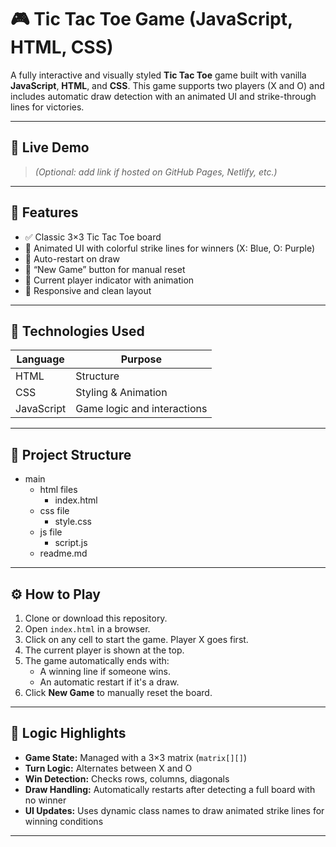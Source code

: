 # 🎮 Tic Tac Toe Game (JavaScript, HTML, CSS)

A fully interactive and visually styled **Tic Tac Toe** game built with vanilla **JavaScript**, **HTML**, and **CSS**. This game supports two players (X and O) and includes automatic draw detection with an animated UI and strike-through lines for victories.

---

## 🔗 Live Demo

> *(Optional: add link if hosted on GitHub Pages, Netlify, etc.)*

---

## 🚀 Features

- ✅ Classic 3×3 Tic Tac Toe board
- 🎨 Animated UI with colorful strike lines for winners (X: Blue, O: Purple)
- 🤖 Auto-restart on draw
- 🔁 “New Game” button for manual reset
- 🧠 Current player indicator with animation
- 📱 Responsive and clean layout

---

## 🧩 Technologies Used

| Language | Purpose       |
|----------|---------------|
| HTML     | Structure     |
| CSS      | Styling & Animation |
| JavaScript | Game logic and interactions |

---

## 📂 Project Structure
- main
  - html files
    - index.html
  - css file
    - style.css
  - js file
    - script.js
  - readme.md

---

## ⚙️ How to Play

1. Clone or download this repository.
2. Open `index.html` in a browser.
3. Click on any cell to start the game. Player X goes first.
4. The current player is shown at the top.
5. The game automatically ends with:
   - A winning line if someone wins.
   - An automatic restart if it's a draw.
6. Click **New Game** to manually reset the board.

---

## 🧠 Logic Highlights

- **Game State:** Managed with a 3×3 matrix (`matrix[][]`)
- **Turn Logic:** Alternates between X and O
- **Win Detection:** Checks rows, columns, diagonals
- **Draw Handling:** Automatically restarts after detecting a full board with no winner
- **UI Updates:** Uses dynamic class names to draw animated strike lines for winning conditions

---

